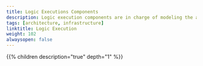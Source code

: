 ```yaml
---
title: Logic Executions Components
description: Logic execution components are in charge of modeling the application behavior, in terms of data processing and flow control, according to the application specifications
tags: [architecture, infrastructure]
linktitle: Logic Execution
weight: 102
alwaysopen: false
---
```





{{% children description="true" depth="1" %}}
